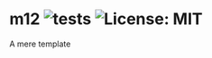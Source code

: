 # m12  ![tests](https://github.com/microprediction/m12/workflows/tests/badge.svg) ![License: MIT](https://img.shields.io/badge/License-MIT-yellow.svg)
A mere template
